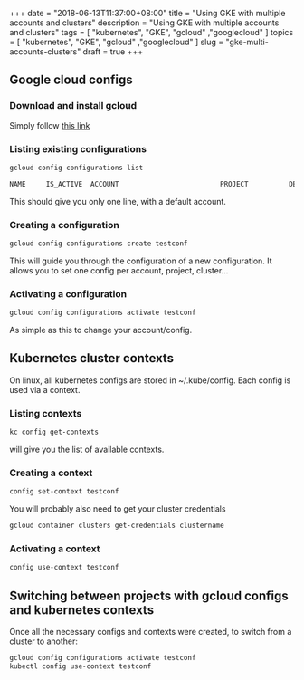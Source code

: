 +++
date = "2018-06-13T11:37:00+08:00"
title = "Using GKE with multiple accounts and clusters"
description = "Using GKE with multiple accounts and clusters"
tags = [ "kubernetes", "GKE", "gcloud" ,"googlecloud" ]
topics = [ "kubernetes", "GKE", "gcloud" ,"googlecloud" ]
slug = "gke-multi-accounts-clusters"
draft = true
+++

## Google cloud configs

### Download and install gcloud

Simply follow [this link](https://cloud.google.com/sdk/docs/quickstarts)

### Listing existing configurations

```bash
gcloud config configurations list

NAME     IS_ACTIVE  ACCOUNT                         PROJECT          DEFAULT_ZONE       DEFAULT_REGION
```

This should give you only one line, with a default account.

### Creating a configuration

```bash
gcloud config configurations create testconf
```

This will guide you through the configuration of a new configuration. It allows you to set one config per account, project, cluster...

### Activating a configuration

```bash
gcloud config configurations activate testconf
```

As simple as this to change your account/config.

## Kubernetes cluster contexts

On linux, all kubernetes configs are stored in ~/.kube/config.
Each config is used via a context.

### Listing contexts

```bash
kc config get-contexts
```

will give you the list of available contexts.

### Creating a context

```bash
config set-context testconf
```

You will probably also need to get your cluster credentials

```bash
gcloud container clusters get-credentials clustername
```

### Activating a context

```bash
config use-context testconf
```

## Switching between projects with gcloud configs and kubernetes contexts

Once all the necessary configs and contexts were created, to switch from a cluster to another:

```bash
gcloud config configurations activate testconf
kubectl config use-context testconf
```
